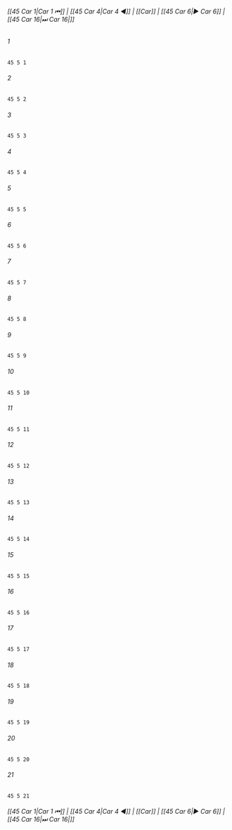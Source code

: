 
###### [[45 Car 1|Car 1 ⏮]] | [[45 Car 4|Car 4 ◀]] | [[Car]] | [[45 Car 6|▶ Car 6]] | [[45 Car 16|⏭ Car 16|]]

###### 1
``` verse
45 5 1 
```
###### 2
``` verse
45 5 2 
```
###### 3
``` verse
45 5 3 
```
###### 4
``` verse
45 5 4 
```
###### 5
``` verse
45 5 5 
```
###### 6
``` verse
45 5 6 
```
###### 7
``` verse
45 5 7 
```
###### 8
``` verse
45 5 8 
```
###### 9
``` verse
45 5 9 
```
###### 10
``` verse
45 5 10 
```
###### 11
``` verse
45 5 11 
```
###### 12
``` verse
45 5 12 
```
###### 13
``` verse
45 5 13 
```
###### 14
``` verse
45 5 14 
```
###### 15
``` verse
45 5 15 
```
###### 16
``` verse
45 5 16 
```
###### 17
``` verse
45 5 17 
```
###### 18
``` verse
45 5 18 
```
###### 19
``` verse
45 5 19 
```
###### 20
``` verse
45 5 20 
```
###### 21
``` verse
45 5 21 
```

###### [[45 Car 1|Car 1 ⏮]] | [[45 Car 4|Car 4 ◀]] | [[Car]] | [[45 Car 6|▶ Car 6]] | [[45 Car 16|⏭ Car 16|]]

